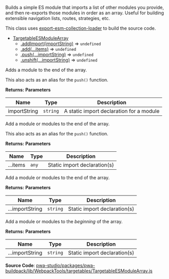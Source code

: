 
Builds a simple ES module that imports a list of other modules you provide,
and then re-exports those modules in order as an array.
Useful for building extensible navigation lists, routes, strategies, etc.

This class uses [export-esm-collection-loader](https://github.com/magento/pwa-studio/blob/develop/packages/pwa-buildpack/lib/WebpackTools/loaders/export-esm-collection-loader.js) to build the source code.

* [TargetableESModuleArray](#TargetableESModuleArray)
    * [.addImport(importString)](#TargetableESModuleArray+addImport) ⇒ `undefined`
    * [.add(...items)](#TargetableESModuleArray+add) ⇒ `undefined`
    * [.push(...importString)](#TargetableESModuleArray+push) ⇒ `undefined`
    * [.unshift(...importString)](#TargetableESModuleArray+unshift) ⇒ `undefined`

Adds a module to the end of the array.

This also acts as an alias for the `push()` function.

**Returns:**
**Parameters**

| Name | Type | Description |
| --- | --- | --- |
| importString | `string` | A static import declaration for a module |

Add a module or modules to the end of the array.

This also acts as an alias for the `push()` function.

**Returns:**
**Parameters**

| Name | Type | Description |
| --- | --- | --- |
| ...items | `any` | Static import declaration(s) |

Add a module or modules to the end of the array.

**Returns:**
**Parameters**

| Name | Type | Description |
| --- | --- | --- |
| ...importString | `string` | Static import declaration(s) |

Add a module or modules to the _beginning_ of the array.

**Returns:**
**Parameters**

| Name | Type | Description |
| --- | --- | --- |
| ...importString | `string` | Static import declaration(s) |

**Source Code**: [pwa-studio/packages/pwa-buildpack/lib/WebpackTools/targetables/TargetableESModuleArray.js](https://github.com/magento/pwa-studio/blob/develop/packages/pwa-buildpack/lib/WebpackTools/targetables/TargetableESModuleArray.js)
